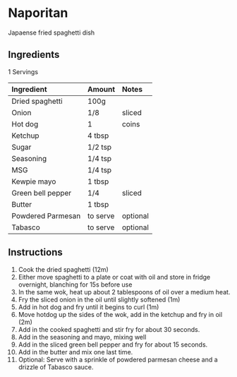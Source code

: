 Naporitan
=========

Japaense fried spaghetti dish

Ingredients
-----------

1 Servings

| Ingredient        | Amount   | Notes    |
|:------------------|:---------|:---------|
| Dried spaghetti   | 100g     |          |
| Onion             | 1/8      | sliced   |
| Hot dog           | 1        | coins    |
| Ketchup           | 4 tbsp   |          |
| Sugar             | 1/2 tsp  |          |
| Seasoning         | 1/4 tsp  |          |
| MSG               | 1/4 tsp  |          |
| Kewpie mayo       | 1 tbsp   |          |
| Green bell pepper | 1/4      | sliced   |
| Butter            | 1 tbsp   |          |
| Powdered Parmesan | to serve | optional |
| Tabasco           | to serve | optional |


Instructions
------------

1. Cook the dried spaghetti (12m)
2. Either move spaghetti to a plate or coat with oil and store in fridge overnight, blanching for 15s before use
3. In the same wok, heat up about 2 tablespoons of oil over a medium heat.
4. Fry the sliced onion in the oil until slightly softened (1m)
5. Add in hot dog and fry until it begins to curl (1m)
6. Move hotdog up the sides of the wok, add in the ketchup and fry in oil (2m)
7. Add in the cooked spaghetti and stir fry for about 30 seconds.
8. Add in the seasoning and mayo, mixing well
9. Add in the sliced green bell pepper and fry for about 15 seconds.
10. Add in the butter and mix one last time.
11. Optional: Serve with a sprinkle of powdered parmesan cheese and a drizzle of Tabasco sauce.

